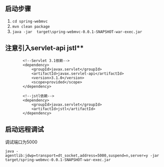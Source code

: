 
## 启动步骤
1. `cd spring-webmvc`
1. `mvn clean package`
2. `java -jar  target\spring-webmvc-0.0.1-SNAPSHOT-war-exec.jar`


## 注意引入servlet-api jstl**
```
        <!--Servlet 3.1依赖-->
        <dependency>
            <groupId>javax.servlet</groupId>
            <artifactId>javax.servlet-api</artifactId>
            <version>3.1.0</version>
            <scope>provided</scope>
        </dependency>

        <!--jstl依赖-->
        <dependency>
            <groupId>javax.servlet</groupId>
            <artifactId>jstl</artifactId>
        </dependency>
```

## 启动远程调试

调试端口为5000
```
java -agentlib:jdwp=transport=dt_socket,address=5000,suspend=n,server=y -jar  target/spring-webmvc-0.0.1-SNAPSHOT-war-exec.jar
```